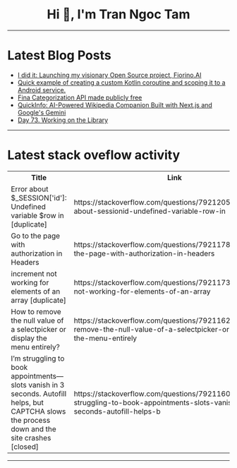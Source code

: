 <h1 align="center">Hi 👋, I'm Tran Ngoc Tam</h1>

---

# Latest Blog Posts 
<!-- BLOG-POST-LIST:START -->
- [I did it: Launching my visionary Open Source project, Fiorino.AI](https://dev.to/0xfedev/i-did-it-launching-my-visionary-open-source-project-fiorinoai-3430)
- [Quick example of creating a custom Kotlin coroutine and scoping it to a Android service.](https://dev.to/theplebdev/quick-example-of-creating-a-custom-kotlin-coroutine-and-scoping-it-to-a-android-service-4ija)
- [Fina Categorization API made publicly free](https://dev.to/shawn_cao_fe12dd5b6a429ed/fina-categorization-api-made-publicly-free-230o)
- [QuickInfo: AI-Powered Wikipedia Companion Built with Next.js and Google&#39;s Gemini](https://dev.to/infosparklabs/quickinfo-ai-powered-wikipedia-companion-built-with-nextjs-and-googles-gemini-1ad0)
- [Day 73. Working on the Library](https://dev.to/kiolk/day-73-working-on-the-library-3jea)
<!-- BLOG-POST-LIST:END -->

---

# Latest stack oveflow activity
<table>
  <tr><th>Title</th><th>Link</th></tr>
  <!-- STACKOVERFLOW:START --><tr><td>Error about $_SESSION[&#39;id&#39;]: Undefined variable $row in [duplicate]</td><td>https://stackoverflow.com/questions/79212055/error-about-sessionid-undefined-variable-row-in</td></tr><tr><td>Go to the page with authorization in Headers</td><td>https://stackoverflow.com/questions/79211788/go-to-the-page-with-authorization-in-headers</td></tr><tr><td>increment not working for elements of an array [duplicate]</td><td>https://stackoverflow.com/questions/79211734/increment-not-working-for-elements-of-an-array</td></tr><tr><td>How to remove the null value of a selectpicker or display the menu entirely?</td><td>https://stackoverflow.com/questions/79211626/how-to-remove-the-null-value-of-a-selectpicker-or-display-the-menu-entirely</td></tr><tr><td>I’m struggling to book appointments—slots vanish in 3 seconds. Autofill helps, but CAPTCHA slows the process down and the site crashes [closed]</td><td>https://stackoverflow.com/questions/79211604/i-m-struggling-to-book-appointments-slots-vanish-in-3-seconds-autofill-helps-b</td></tr><!-- STACKOVERFLOW:END -->
</table>

---


